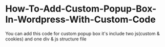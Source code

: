 # How-To-Add-Custom-Popup-Box-In-Wordpress-With-Custom-Code
You can add this code for custom popup box it's include two js(custom &amp; cookies) and one div &amp; js structure file
